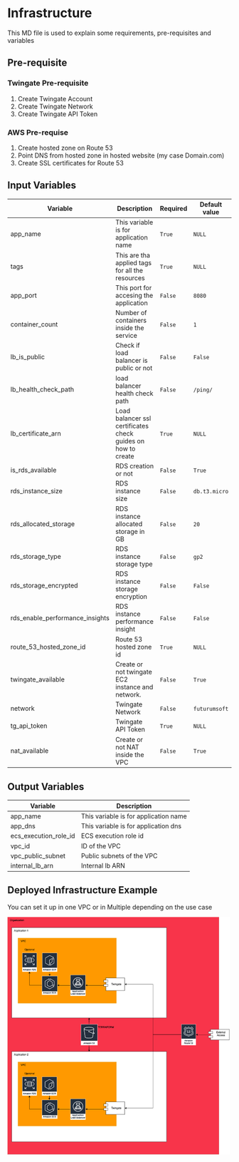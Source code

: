 # Infrastructure
This MD file is used to explain some requirements, pre-requisites and variables

## Pre-requisite

### Twingate Pre-requisite
 1. Create Twingate Account
 2. Create Twingate Network
 3. Create Twingate API Token

### AWS Pre-requise
 1. Create hosted zone on Route 53
 2. Point DNS from hosted zone in hosted website (my case Domain.com)
 3. Create SSL certificates for Route 53

## Input Variables
|Variable	                          |Description                                                      |Required |Default value |
|-------------------------------------|-----------------------------------------------------------------|---------|--------------|
|app_name                             |This variable is for application name                            |`True`   | `NULL`       |
|tags                                 |This are tha applied tags for all the resources                  |`True`   | `NULL`       |  
|app_port                             |This port for accesing the application                           |`False`  | `8080`       |
|container_count                      |Number of containers inside the service                          |`False`  | `1`          |
|lb_is_public                         |Check if load balancer is public or not                          |`False`  | `False`       |
|lb_health_check_path                 |load balancer health check path                                  |`False`  | `/ping/`     |
|lb_certificate_arn                   |Load balancer ssl certificates check guides on how to create     |`True`   | `NULL`       |
|is_rds_available                     |RDS creation or not                                              |`False`  | `True`       |
|rds_instance_size                    |RDS instance size                                                |`False`  | `db.t3.micro`|
|rds_allocated_storage                |RDS instance allocated storage in GB                             |`False`  | `20`         |
|rds_storage_type                     |RDS instance storage type                                        |`False`  | `gp2`        |
|rds_storage_encrypted                |RDS instance storage encryption                                  |`False`  | `False`      |
|rds_enable_performance_insights      |RDS instance performance insight                                 |`False`  | `False`      |
|route_53_hosted_zone_id              |Route 53 hosted zone id                                          |`True`   | `NULL`       |
|twingate_available                   |Create or not twingate EC2 instance and network.                 |`False`  | `True`       |
|network                              |Twingate Network                                                 |`False`  | `futurumsoft`|
|tg_api_token                         |Twingate API Token                                               |`True`   | `NULL`       |
|nat_available                        |Create or not NAT inside the VPC                                 |`False`  | `True`       |

## Output Variables
|Variable	                          |Description                                                      |
|-------------------------------------|-----------------------------------------------------------------|
|app_name                             |This variable is for application name                            |
|app_dns                              |This variable is for application dns                             |
|ecs_execution_role_id                |ECS execution role id                                            |
|vpc_id                               |ID of the VPC                                                    |
|vpc_public_subnet                    |Public subnets of the VPC                                        |
|internal_lb_arn                      |Internal lb ARN                                                  |

##  Deployed Infrastructure Example
You can set it up in one VPC or in Multiple depending on the use case

<img src="./.generic_architecture.png" width="500" alt="accessibility text">